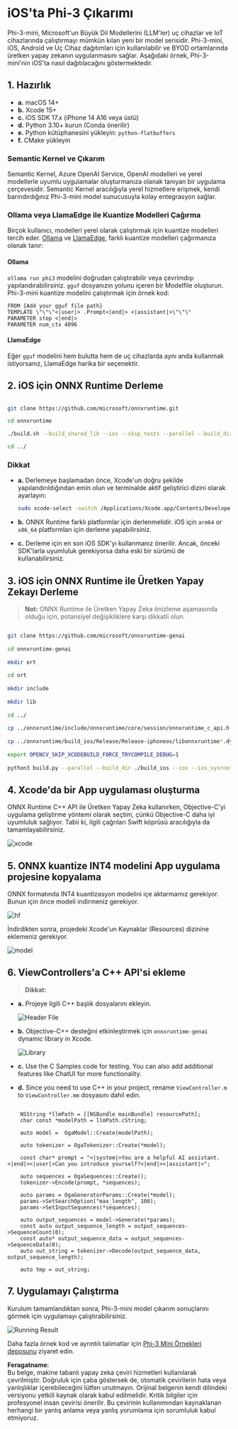 # **iOS'ta Phi-3 Çıkarımı**

Phi-3-mini, Microsoft'un Büyük Dil Modellerini (LLM'ler) uç cihazlar ve IoT cihazlarında çalıştırmayı mümkün kılan yeni bir model serisidir. Phi-3-mini, iOS, Android ve Uç Cihaz dağıtımları için kullanılabilir ve BYOD ortamlarında üretken yapay zekanın uygulanmasını sağlar. Aşağıdaki örnek, Phi-3-mini'nin iOS'ta nasıl dağıtılacağını göstermektedir.

## **1. Hazırlık**

- **a.** macOS 14+
- **b.** Xcode 15+
- **c.** iOS SDK 17.x (iPhone 14 A16 veya üstü)
- **d.** Python 3.10+ kurun (Conda önerilir)
- **e.** Python kütüphanesini yükleyin: `python-flatbuffers`
- **f.** CMake yükleyin

### Semantic Kernel ve Çıkarım

Semantic Kernel, Azure OpenAI Service, OpenAI modelleri ve yerel modellerle uyumlu uygulamalar oluşturmanıza olanak tanıyan bir uygulama çerçevesidir. Semantic Kernel aracılığıyla yerel hizmetlere erişmek, kendi barındırdığınız Phi-3-mini model sunucusuyla kolay entegrasyon sağlar.

### Ollama veya LlamaEdge ile Kuantize Modelleri Çağırma

Birçok kullanıcı, modelleri yerel olarak çalıştırmak için kuantize modelleri tercih eder. [Ollama](https://ollama.com) ve [LlamaEdge](https://llamaedge.com), farklı kuantize modelleri çağırmanıza olanak tanır:

#### **Ollama**

`ollama run phi3` modelini doğrudan çalıştırabilir veya çevrimdışı yapılandırabilirsiniz. `gguf` dosyanızın yolunu içeren bir Modelfile oluşturun. Phi-3-mini kuantize modelini çalıştırmak için örnek kod:

```gguf
FROM {Add your gguf file path}
TEMPLATE \"\"\"<|user|> .Prompt<|end|> <|assistant|>\"\"\"
PARAMETER stop <|end|>
PARAMETER num_ctx 4096
```

#### **LlamaEdge**

Eğer `gguf` modelini hem bulutta hem de uç cihazlarda aynı anda kullanmak istiyorsanız, LlamaEdge harika bir seçenektir.

## **2. iOS için ONNX Runtime Derleme**

```bash

git clone https://github.com/microsoft/onnxruntime.git

cd onnxruntime

./build.sh --build_shared_lib --ios --skip_tests --parallel --build_dir ./build_ios --ios --apple_sysroot iphoneos --osx_arch arm64 --apple_deploy_target 17.5 --cmake_generator Xcode --config Release

cd ../

```

### **Dikkat**

- **a.** Derlemeye başlamadan önce, Xcode'un doğru şekilde yapılandırıldığından emin olun ve terminalde aktif geliştirici dizini olarak ayarlayın:

    ```bash
    sudo xcode-select -switch /Applications/Xcode.app/Contents/Developer
    ```

- **b.** ONNX Runtime farklı platformlar için derlenmelidir. iOS için `arm64` or `x86_64` platformları için derleme yapabilirsiniz.

- **c.** Derleme için en son iOS SDK'yı kullanmanız önerilir. Ancak, önceki SDK'larla uyumluluk gerekiyorsa daha eski bir sürümü de kullanabilirsiniz.

## **3. iOS için ONNX Runtime ile Üretken Yapay Zekayı Derleme**

> **Not:** ONNX Runtime ile Üretken Yapay Zeka önizleme aşamasında olduğu için, potansiyel değişikliklere karşı dikkatli olun.

```bash

git clone https://github.com/microsoft/onnxruntime-genai
 
cd onnxruntime-genai
 
mkdir ort
 
cd ort
 
mkdir include
 
mkdir lib
 
cd ../
 
cp ../onnxruntime/include/onnxruntime/core/session/onnxruntime_c_api.h ort/include
 
cp ../onnxruntime/build_ios/Release/Release-iphoneos/libonnxruntime*.dylib* ort/lib
 
export OPENCV_SKIP_XCODEBUILD_FORCE_TRYCOMPILE_DEBUG=1
 
python3 build.py --parallel --build_dir ./build_ios --ios --ios_sysroot iphoneos --ios_arch arm64 --ios_deployment_target 17.5 --cmake_generator Xcode --cmake_extra_defines CMAKE_XCODE_ATTRIBUTE_CODE_SIGNING_ALLOWED=NO

```

## **4. Xcode'da bir App uygulaması oluşturma**

ONNX Runtime C++ API ile Üretken Yapay Zeka kullanırken, Objective-C'yi uygulama geliştirme yöntemi olarak seçtim, çünkü Objective-C daha iyi uyumluluk sağlıyor. Tabii ki, ilgili çağrıları Swift köprüsü aracılığıyla da tamamlayabilirsiniz.

![xcode](../../../../../translated_images/xcode.6c67033ca85b703e80cc51ecaa681fbcb6ac63cc0c256705ac97bc9ca039c235.tr.png)

## **5. ONNX kuantize INT4 modelini App uygulama projesine kopyalama**

ONNX formatında INT4 kuantizasyon modelini içe aktarmamız gerekiyor. Bunun için önce modeli indirmeniz gerekiyor.

![hf](../../../../../translated_images/hf.b99941885c6561bb3bcc0155d409e713db6d47b4252fb6991a08ffeefc0170ec.tr.png)

İndirdikten sonra, projedeki Xcode'un Kaynaklar (Resources) dizinine eklemeniz gerekiyor.

![model](../../../../../translated_images/model.f0cb932ac2c7648211fbe5341ee1aa42b77cb7f956b6d9b084afb8fbf52927c7.tr.png)

## **6. ViewControllers'a C++ API'si ekleme**

> **Dikkat:**

- **a.** Projeye ilgili C++ başlık dosyalarını ekleyin.

  ![Header File](../../../../../translated_images/head.2504a93b0be166afde6729fb193ebd14c5acb00a0bb6de1939b8a175b1f630fb.tr.png)

- **b.** Objective-C++ desteğini etkinleştirmek için `onnxruntime-genai` dynamic library in Xcode.

  ![Library](../../../../../translated_images/lib.86e12a925eb07e4e71a1466fa4f3ad27097e08505d25d34e98c33005d69b6f23.tr.png)

- **c.** Use the C Samples code for testing. You can also add additional features like ChatUI for more functionality.

- **d.** Since you need to use C++ in your project, rename `ViewController.m` to `ViewController.mm` dosyasını dahil edin.

```objc

    NSString *llmPath = [[NSBundle mainBundle] resourcePath];
    char const *modelPath = llmPath.cString;

    auto model =  OgaModel::Create(modelPath);

    auto tokenizer = OgaTokenizer::Create(*model);

    const char* prompt = "<|system|>You are a helpful AI assistant.<|end|><|user|>Can you introduce yourself?<|end|><|assistant|>";

    auto sequences = OgaSequences::Create();
    tokenizer->Encode(prompt, *sequences);

    auto params = OgaGeneratorParams::Create(*model);
    params->SetSearchOption("max_length", 100);
    params->SetInputSequences(*sequences);

    auto output_sequences = model->Generate(*params);
    const auto output_sequence_length = output_sequences->SequenceCount(0);
    const auto* output_sequence_data = output_sequences->SequenceData(0);
    auto out_string = tokenizer->Decode(output_sequence_data, output_sequence_length);
    
    auto tmp = out_string;

```

## **7. Uygulamayı Çalıştırma**

Kurulum tamamlandıktan sonra, Phi-3-mini model çıkarım sonuçlarını görmek için uygulamayı çalıştırabilirsiniz.

![Running Result](../../../../../translated_images/result.7ebd1fe614f809d776c46475275ec72e4ab898c4ec53ae62b29315c064ca6839.tr.jpg)

Daha fazla örnek kod ve ayrıntılı talimatlar için [Phi-3 Mini Örnekleri deposunu](https://github.com/Azure-Samples/Phi-3MiniSamples/tree/main/ios) ziyaret edin.

**Feragatname**:  
Bu belge, makine tabanlı yapay zeka çeviri hizmetleri kullanılarak çevrilmiştir. Doğruluk için çaba göstersek de, otomatik çevirilerin hata veya yanlışlıklar içerebileceğini lütfen unutmayın. Orijinal belgenin kendi dilindeki versiyonu yetkili kaynak olarak kabul edilmelidir. Kritik bilgiler için profesyonel insan çevirisi önerilir. Bu çevirinin kullanımından kaynaklanan herhangi bir yanlış anlama veya yanlış yorumlama için sorumluluk kabul etmiyoruz.
